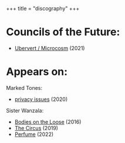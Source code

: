 +++
title = "discography"
+++

# Councils of the Future:

* [Ubervert / Microcosm](https://councilsofthefuture.bandcamp.com/releases) (2021) <br>

# Appears on: 

Marked Tones:

* [privacy issues](https://markedtones.bandcamp.com/track/privacy-issues) (2020)

Sister Wanzala:

* [Bodies on the Loose](https://sisterwanzala.bandcamp.com/album/bodies-on-the-loose-ep) (2016) <br>
* [The Circus](https://sisterwanzala.bandcamp.com/album/the-circus-ep) (2019) <br>
* [Perfume](https://sisterwanzala.bandcamp.com/track/perfume) (2022) <br>